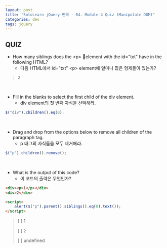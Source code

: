 ```yaml
---
layout: post
title: "SoloLearn jQuery 번역 - 04. Module 4 Quiz (Manipulate DOM)"
categories: dev
tags: jquery
---
```


## QUIZ

- How many siblings does the \<p> element with the id="txt" have in the following HTML?
  - 다음 HTML에서 id="txt" \<p> element에 얼마나 많은 형제들이 있는가?

> `2`

<br>

- Fill in the blanks to select the first child of the div element.
  - div element의 첫 번째 자식을 선택해라.

```js
$("div").children().eq(0);
```

<br>

- Drag and drop from the options below to remove all children of the paragraph tag.
  - p 태그의 자식들을 모두 제거해라.

```js
$("p").children().remove();
```

<br>

- What is the output of this code?
  - 이 코드의 출력은 무엇인가?

```html
<div><p>1</p></div>
<div>2</div>

<script>
	alert($("p").parent().siblings().eq(0).text());
</script>
```

> [ ] 1
>
> [ ] `2`
>
> [ ] undefined

<br>

